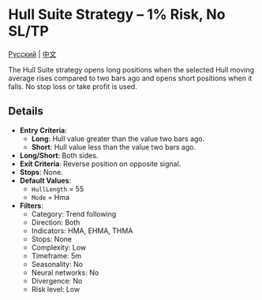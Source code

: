 # Hull Suite Strategy – 1% Risk, No SL/TP
[Русский](README_ru.md) | [中文](README_cn.md)

The Hull Suite strategy opens long positions when the selected Hull moving average rises compared to two bars ago and opens short positions when it falls. No stop loss or take profit is used.

## Details

- **Entry Criteria**:
  - **Long**: Hull value greater than the value two bars ago.
  - **Short**: Hull value less than the value two bars ago.
- **Long/Short**: Both sides.
- **Exit Criteria**: Reverse position on opposite signal.
- **Stops**: None.
- **Default Values**:
  - `HullLength` = 55
  - `Mode` = Hma
- **Filters**:
  - Category: Trend following
  - Direction: Both
  - Indicators: HMA, EHMA, THMA
  - Stops: None
  - Complexity: Low
  - Timeframe: 5m
  - Seasonality: No
  - Neural networks: No
  - Divergence: No
  - Risk level: Low


